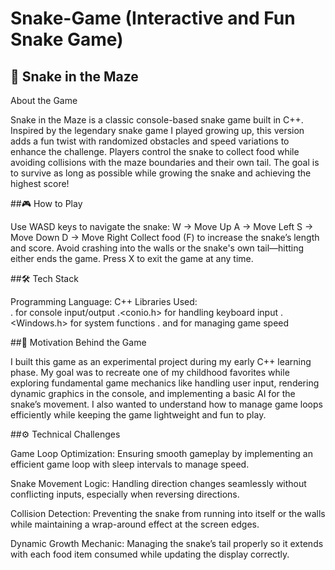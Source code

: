# Snake-Game (Interactive and Fun Snake Game)
 
## 🐍 Snake in the Maze

About the Game

Snake in the Maze is a classic console-based snake game built in C++. Inspired by the legendary snake game I played growing up, this version adds a fun twist with randomized obstacles and speed variations to enhance the challenge. Players control the snake to collect food while avoiding collisions with the maze boundaries and their own tail. The goal is to survive as long as possible while growing the snake and achieving the highest score!

##🎮 How to Play

Use WASD keys to navigate the snake:
W → Move Up
A → Move Left
S → Move Down
D → Move Right
Collect food (F) to increase the snake’s length and score.
Avoid crashing into the walls or the snake's own tail—hitting either ends the game.
Press X to exit the game at any time.

##🛠️ Tech Stack

Programming Language: C++
Libraries Used:     
 .<iostream> for console input/output
 .<conio.h> for handling keyboard input
 .<Windows.h> for system functions
 .<chrono> and <thread> for managing game speed

##🎯 Motivation Behind the Game

I built this game as an experimental project during my early C++ learning phase. My goal was to recreate one of my childhood favorites while exploring fundamental game mechanics like handling user input, rendering dynamic graphics in the console, and implementing a basic AI for the snake’s movement. I also wanted to understand how to manage game loops efficiently while keeping the game lightweight and fun to play.

##⚙️ Technical Challenges

Game Loop Optimization: Ensuring smooth gameplay by implementing an efficient game loop with sleep intervals to manage speed.

Snake Movement Logic: Handling direction changes seamlessly without conflicting inputs, especially when reversing directions.

Collision Detection: Preventing the snake from running into itself or the walls while maintaining a wrap-around effect at the screen edges.

Dynamic Growth Mechanic: Managing the snake’s tail properly so it extends with each food item consumed while updating the display correctly.
